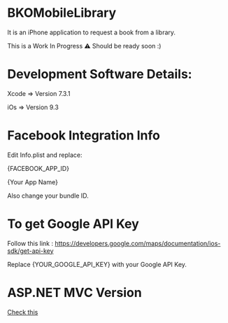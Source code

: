 # BKOMobileLibrary
It is an iPhone application to request a book from a library.

This is a Work In Progress ⚠️ Should be ready soon :)


# Development Software Details:

Xcode => Version 7.3.1

iOs   => Version 9.3

# Facebook Integration Info

Edit Info.plist and replace:

{FACEBOOK_APP_ID}

{Your App Name}


Also change your bundle ID.


# To get Google API Key

Follow this link : https://developers.google.com/maps/documentation/ios-sdk/get-api-key

Replace {YOUR_GOOGLE_API_KEY} with your Google API Key.

# ASP.NET MVC Version

[Check this](https://github.com/nithinvelluva/OnlineLib_Web_Project)